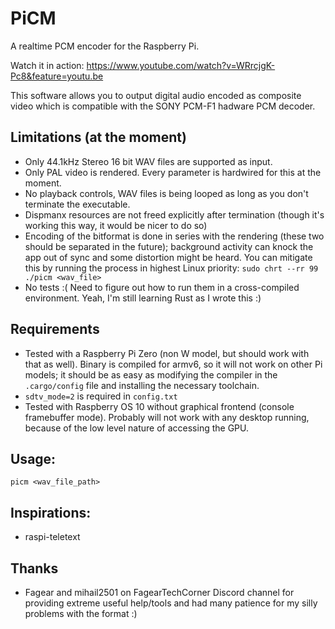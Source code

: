 # PiCM

A realtime PCM encoder for the Raspberry Pi.

Watch it in action: https://www.youtube.com/watch?v=WRrcjgK-Pc8&feature=youtu.be

This software allows you to output digital audio encoded as composite video which is compatible with the SONY PCM-F1 hadware PCM decoder.

## Limitations (at the moment)
- Only 44.1kHz Stereo 16 bit WAV files are supported as input.
- Only PAL video is rendered. Every parameter is hardwired for this at the moment.
- No playback controls, WAV files is being looped as long as you don't terminate the executable.
- Dispmanx resources are not freed explicitly after termination (though it's working this way, it would be nicer to do so)
- Encoding of the bitformat is done in series with the rendering (these two should be separated in the future); background activity can knock the app out of sync and some distortion might be heard. You can mitigate this by running the process in highest Linux priority: `sudo chrt --rr 99 ./picm <wav_file>`
- No tests :( Need to figure out how to run them in a cross-compiled environment. Yeah, I'm still learning Rust as I wrote this :)

## Requirements
- Tested with a Raspberry Pi Zero (non W model, but should work with that as well). Binary is compiled for armv6, so it will not work on other Pi models; it should be as easy as modifying the compiler in the `.cargo/config` file and installing the necessary toolchain.
- `sdtv_mode=2` is required in `config.txt`
- Tested with Raspberry OS 10 without graphical frontend (console framebuffer mode). Probably will not work with any desktop running, because of the low level nature of accessing the GPU.

## Usage:

    picm <wav_file_path>

## Inspirations:
- raspi-teletext

## Thanks

* Fagear and mihail2501 on FagearTechCorner Discord channel for providing extreme useful help/tools and had many patience for my silly problems with the format :)

